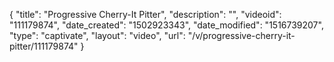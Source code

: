 {
    "title": "Progressive Cherry-It Pitter",
    "description": "",
    "videoid": "111179874",
    "date_created": "1502923343",
    "date_modified": "1516739207",
    "type": "captivate",
    "layout": "video",
    "url": "\/v\/progressive-cherry-it-pitter\/111179874"
}